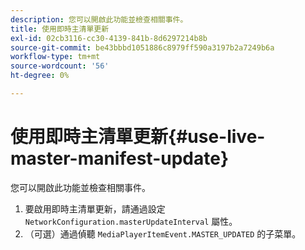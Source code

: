 ```yaml
---
description: 您可以開啟此功能並檢查相關事件。
title: 使用即時主清單更新
exl-id: 02cb3116-cc30-4139-841b-8d6297214b8b
source-git-commit: be43bbbd1051886c8979ff590a3197b2a7249b6a
workflow-type: tm+mt
source-wordcount: '56'
ht-degree: 0%

---
```


# 使用即時主清單更新{#use-live-master-manifest-update}

您可以開啟此功能並檢查相關事件。

1. 要啟用即時主清單更新，請通過設定 `NetworkConfiguration.masterUpdateInterval` 屬性。
1. （可選）通過偵聽 `MediaPlayerItemEvent.MASTER_UPDATED` 的子菜單。
